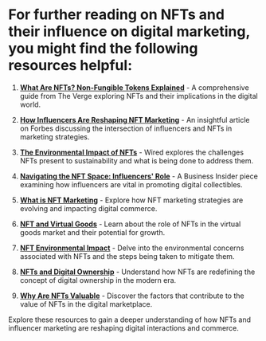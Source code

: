 # For further reading on NFTs and their influence on digital marketing, you might find the following resources helpful:

1. **[What Are NFTs? Non-Fungible Tokens Explained](https://www.theverge.com/22310188/nft-explainer-what-is-blockchain-crypto-art-faq)** - A comprehensive guide from The Verge exploring NFTs and their implications in the digital world.

2. **[How Influencers Are Reshaping NFT Marketing](https://www.forbes.com/sites/julianmitchellnft-marketing)** - An insightful article on Forbes discussing the intersection of influencers and NFTs in marketing strategies.

3. **[The Environmental Impact of NFTs](https://www.wired.com/story/nfts-hot-new-thing-change-world-maybe/)** - Wired explores the challenges NFTs present to sustainability and what is being done to address them.

4. **[Navigating the NFT Space: Influencers' Role](https://www.businessinsider.com/nft-influencer-marketing-digital-collectibles)** - A Business Insider piece examining how influencers are vital in promoting digital collectibles.

5. **[What is NFT Marketing](https://www.license-token.com/wiki/what-is-nft-marketing)** - Explore how NFT marketing strategies are evolving and impacting digital commerce.

6. **[NFT and Virtual Goods](https://www.license-token.com/wiki/nft-and-virtual-goods)** - Learn about the role of NFTs in the virtual goods market and their potential for growth.

7. **[NFT Environmental Impact](https://www.license-token.com/wiki/nft-environmental-impact)** - Delve into the environmental concerns associated with NFTs and the steps being taken to mitigate them.

8. **[NFTs and Digital Ownership](https://www.license-token.com/wiki/nf-ts-and-digital-ownership)** - Understand how NFTs are redefining the concept of digital ownership in the modern era.

9. **[Why Are NFTs Valuable](https://www.license-token.com/wiki/why-are-nf-ts-valuable)** - Discover the factors that contribute to the value of NFTs in the digital marketplace.

Explore these resources to gain a deeper understanding of how NFTs and influencer marketing are reshaping digital interactions and commerce.